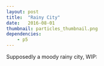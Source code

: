 ```yaml
---
layout: post
title:  "Rainy City"
date:   2016-08-01
thumbnail: particles_thumbnail.png
dependencies:
    - p5
---
```


Supposedly a moody rainy city, WIP:
<div id="sketch-holder" style="height: 400px">
  <script type="text/javascript" src="sketch/drop.js"></script>
  <script type="text/javascript" src="sketch/sketch.js"></script>
</div>
